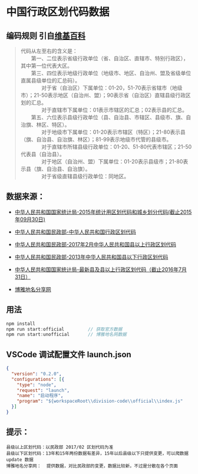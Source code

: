 # 中国行政区划代码数据

## 编码规则 引自[维基百科](https://zh.wikipedia.org/wiki/%E4%B8%AD%E5%8D%8E%E4%BA%BA%E6%B0%91%E5%85%B1%E5%92%8C%E5%9B%BD%E8%A1%8C%E6%94%BF%E5%8C%BA%E5%88%92%E4%BB%A3%E7%A0%81)

> 代码从左至右的含义是：  
&emsp;&emsp;第一、二位表示省级行政单位（省、自治区、直辖市、特别行政区），其中第一位代表大区。  
&emsp;&emsp;第三、四位表示地级行政单位（地级市、地区、自治州、盟及省级单位直属县级单位的汇总码）。  
&emsp;&emsp;&emsp;&emsp;对于省（自治区）下属单位：01-20，51-70表示省辖市（地级市）；21-50表示地区（自治州、盟）；90表示省（自治区）直辖县级行政区划的汇总。  
&emsp;&emsp;&emsp;&emsp;对于直辖市下属单位：01表示市辖区的汇总；02表示县的汇总。  
&emsp;&emsp;第五、六位表示县级行政单位（县、自治县、市辖区、县级市、旗、自治旗、林区、特区）。  
&emsp;&emsp;&emsp;&emsp;对于地级市下属单位：01-20表示市辖区（特区）；21-80表示县（旗、自治县、自治旗、林区）；81-99表示地级市代管的县级市。  
&emsp;&emsp;&emsp;&emsp;对于直辖市所辖县级行政单位：01-20、51-80代表市辖区；21-50代表县（自治县）。  
&emsp;&emsp;&emsp;&emsp;对于地区（自治州、盟）下属单位：01-20表示县级市；21-80表示县（旗、自治县、自治旗）。  
&emsp;&emsp;&emsp;&emsp;对于省级直辖县级行政单位：同地区。


## 数据来源：

* [中华人民共和国国家统计局-2015年统计用区划代码和城乡划分代码(截止2015年09月30日)](http://www.stats.gov.cn/tjsj/tjbz/tjyqhdmhcxhfdm/2015/index.html)

* [中华人民共和国民政部-中华人民共和国行政区划代码](http://www.mca.gov.cn/article/sj/tjbz/a/)

* [中华人民共和国民政部-2017年2月中华人民共和国县以上行政区划代码](http://www.mca.gov.cn/article/sj/tjbz/a/2017/0327/2017%E5%B9%B42%E6%9C%88%E4%B8%AD%E5%8D%8E%E4%BA%BA%E6%B0%91%E5%85%B1%E5%92%8C%E5%9B%BD%E5%8E%BF%E4%BB%A5%E4%B8%8A%E8%A1%8C%E6%94%BF%E5%8C%BA%E5%88%92%E4%BB%A3%E7%A0%81.html)

* [中华人民共和国民政部-2013年中华人民共和国县以下行政区划代码](http://files2.mca.gov.cn/cws/201404/20140404125738290.htm)

* [中华人民共和国国家统计局-最新县及县以上行政区划代码（截止2016年7月31日）](http://www.stats.gov.cn/tjsj/tjbz/xzqhdm/201703/t20170310_1471429.html)

* [博雅地名分享网](http://www.tcmap.com.cn/)

## 用法

```js
npm install
npm run start:official         // 获取官方数据
npm run start:unofficial       // 博雅地名网数据
```

## VSCode 调试配置文件 launch.json

```json
{
  "version": "0.2.0",
  "configurations": [{
    "type": "node",
    "request": "launch",
    "name": "启动程序",
    "program": "${workspaceRoot\\division-code\\official\\index.js"
  }]
}
```

## 提示：

    县级以上区划代码：以民政部 2017/02 区划代码为准
    县级以下区划代码：13年和15年两份数据有差异，15年以后县级以下只提供变更，可以爬数据 update 数据
    博雅地名分享网：  提供数据，对比民政部的变更，数据比较新，不过是分散在各个页面

